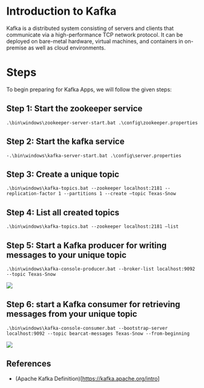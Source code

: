 # Introduction to Kafka
Kafka is a distributed system consisting of servers and clients that communicate via a high-performance TCP network protocol. It can be deployed on bare-metal hardware, virtual machines, and containers in on-premise as well as cloud environments.

# Steps
To begin preparing for Kafka Apps, we will follow the given steps:

## Step 1:  Start the zookeeper service
``` .\bin\windows\zookeeper-server-start.bat .\config\zookeeper.properties ```

## Step 2:  Start the kafka service
``` -.\bin\windows\kafka-server-start.bat .\config\server.properties ```

## Step 3: Create a unique topic
``` .\bin\windows\kafka-topics.bat --zookeeper localhost:2181 --replication-factor 1 --partitions 1 --create –topic Texas-Snow ```

## Step 4: List all created topics
``` .\bin\windows\kafka-topics.bat --zookeeper localhost:2181 –list ```

## Step 5: Start a Kafka producer for writing messages to your unique topic
```
.\bin\windows\kafka-console-producer.bat --broker-list localhost:9092 --topic Texas-Snow
```

<img src = "Kafka Producer.PNG">

## Step 6: start a Kafka consumer for retrieving messages from your unique topic
``` 
.\bin\windows\kafka-console-consumer.bat --bootstrap-server localhost:9092 --topic bearcat-messages Texas-Snow --from-beginning 
```

<img src = "Kafka Consumer.PNG">

## References

- (Apache Kafka Definition)[https://kafka.apache.org/intro]
